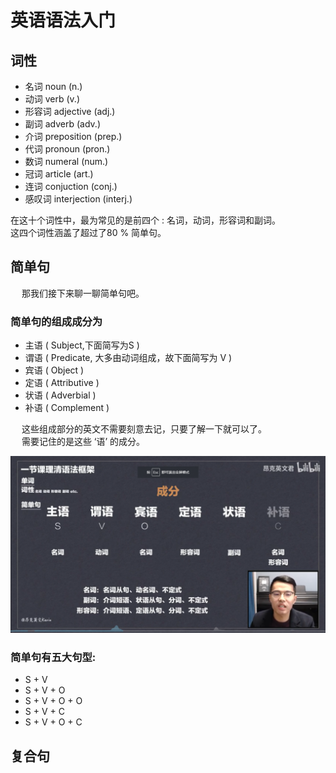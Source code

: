 # 英语语法入门


## 词性

* 名词 noun (n.)
* 动词 verb (v.)
* 形容词 adjective (adj.)
* 副词 adverb (adv.)
* 介词 preposition (prep.)
* 代词 pronoun (pron.)
* 数词 numeral (num.)
* 冠词 article (art.)
* 连词 conjuction (conj.)
* 感叹词 interjection (interj.)

在这十个词性中，最为常见的是前四个 : 名词，动词，形容词和副词。  
这四个词性涵盖了超过了80 % 简单句。

## 简单句

&emsp; 那我们接下来聊一聊简单句吧。

### 简单句的组成成分为

* 主语 ( Subject,下面简写为S )
* 谓语 ( Predicate, 大多由动词组成，故下面简写为 V )
* 宾语 ( Object )
* 定语 ( Attributive )
* 状语 ( Adverbial )
* 补语 ( Complement )

&emsp; 这些组成部分的英文不需要刻意去记，只要了解一下就可以了。  
&emsp; 需要记住的是这些 ‘语’ 的成分。


<img src="https://github.com/Yingqin-SU/English-Grammar/blob/master/Images/jdjcf.png" width="700" alt="note"/>

### 简单句有五大句型:

* S + V
* S + V + O
* S + V + O + O
* S + V + C
* S + V + O + C


## 复合句


